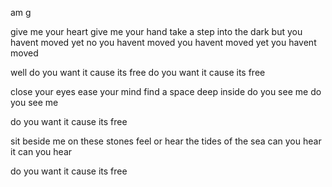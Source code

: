 am g

give me your heart
give me your hand
take a step 
into the dark
but you havent moved yet
no you havent moved
you havent moved yet
you havent moved

well do you want it
cause its free
do you want it
cause its free

close your eyes
ease your mind
find a space
deep inside
do you see me
do you see me

do you want it 
cause its free

sit beside me
on these stones
feel or hear the tides
of the sea
can you hear it
can you hear 

do you want it
cause its free
